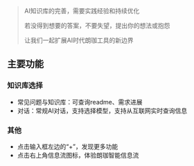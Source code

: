 > AI知识库的完善，需要实践经验和持续优化
> 
> 若没得到想要的答案，不要失望，提出你的想法或抱怨
> 
> 让我们一起扩展AI时代朗珈工具的新边界


## 主要功能

### 知识库选择

- 常见问题与知识库：可查询readme、需求进展
- 对话：常规AI对话，支持选择模型，支持从互联网实时查询信息

### 其他

- 点击输入框左边的“+”，发现更多功能
- 点击右上角信息流图标，体验朗珈智能信息流
